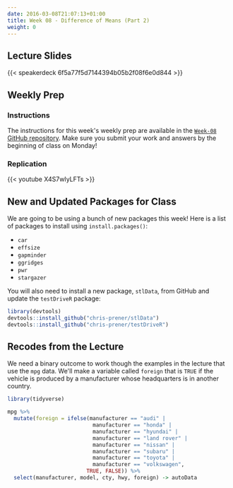 ```yaml
---
date: 2016-03-08T21:07:13+01:00
title: Week 08 - Difference of Means (Part 2)
weight: 0
---
```


## Lecture Slides
{{< speakerdeck 6f5a77f5d7144394b05b2f08f6e0d844 >}}

## Weekly Prep
### Instructions
The instructions for this week's weekly prep are available in the [`Week-08` GitHub repository](https://github.com/slu-soc5050/Week-08/blob/master/WeeklyPrep/week-08-prep.pdf). Make sure you submit your work and answers by the beginning of class on Monday!

### Replication
{{< youtube X4S7wIyLFTs >}}

## New and Updated Packages for Class
We are going to be using a bunch of new packages this week! Here is a list of packages to install using `install.packages()`:

* `car`
* `effsize`
* `gapminder`
* `ggridges`
* `pwr`
* `stargazer`

You will also need to install a new package, `stlData`, from GitHub and update the `testDriveR` package:

```r
library(devtools)
devtools::install_github("chris-prener/stlData")
devtools::install_github("chris-prener/testDriveR")
```

## Recodes from the Lecture
We need a binary outcome to work though the examples in the lecture that use the `mpg` data. We'll make a variable called `foreign` that is `TRUE` if the vehicle is produced by a manufacturer whose headquarters is in another country.

```r
library(tidyverse)

mpg %>%
  mutate(foreign = ifelse(manufacturer == "audi" |
                           manufacturer == "honda" |
                           manufacturer == "hyundai" |
                           manufacturer == "land rover" |
                           manufacturer == "nissan" |
                           manufacturer == "subaru" |
                           manufacturer == "toyota" |
                           manufacturer == "volkswagen",
                         TRUE, FALSE)) %>%
  select(manufacturer, model, cty, hwy, foreign) -> autoData
```

